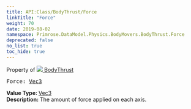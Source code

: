 ```yaml
---
title: API:Class/BodyThrust/Force
linkTitle: "Force"
weight: 70
date: 2019-08-02
namespace: Primrose.DataModel.Physics.BodyMovers.BodyThrust.Force
deprecated: false
no_list: true
toc_hide: true
---
```

Property of <a href="/docs/api-reference/Class/BodyThrust"><img src="/icons/silk/rocket.png"/>&nbsp;BodyThrust</a>
<pre class="method-declaration">
Force: <a class="type" href="/docs/api-reference/DataType/Vec3">Vec3</a></pre>
<b>Value Type: </b>
<a class="type" href="/docs/api-reference/DataType/Vec3">Vec3</a>
<br/>
<b>Description: </b>
The amount of force applied on each axis.


